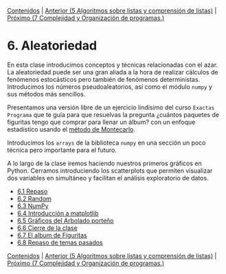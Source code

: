 [Contenidos](../Contenidos.md) \| [Anterior (5 Algoritmos sobre listas y comprensión de listas)](../05_Listas/00_Resumen.md) \| [Próximo (7 Complejidad y Organización de programas.)](../07_Organizacion/00_Resumen.md)

# 6. Aleatoriedad
En esta clase introducimos conceptos y técnicas relacionadas con el azar. La aleatoriedad puede ser una gran aliada a la hora de realizar cálculos de fenómenos estocásticos pero también de fenómenos deterministas.
Introducimos los números pseudoaleatorios, así como el módulo `numpy` y sus métodos más sencillos.

Presentamos una versión libre de un ejercicio lindísimo del curso `Exactas Programa` que te guía para que resuelvas la pregunta ¿cuántos paquetes de figuritas tengo que comprar para llenar un álbum? con un enfoque estadístico usando el [método de Montecarlo](https://es.wikipedia.org/wiki/M%C3%A9todo_de_Montecarlo).

Introducimos los `arrays` de la biblioteca `numpy` en una sección un poco técnica pero importante para el futuro. 

A lo largo de la clase iremos haciendo nuestros primeros gráficos en Python. Cerramos introduciendo los scatterplots que permiten visualizar dos variables en simultáneo y facilitan el análisis exploratorio de datos.


* [6.1 Repaso](01_Repaso.md)
* [6.2 Random](02_Random.md)
* [6.3 NumPy](03_NumPy_Arrays.md)
* [6.4 Introducción a matplotlib](04_Intro_mpl.md)
* [6.5 Gráficos del Arbolado porteño](05_Arboles3_plt.md)
* [6.6 Cierre de la clase](06_Cierre.md)
* [6.7 El album de Figuritas](07_Figuritas.md)
* [6.8 Repaso de temas pasados](08_Repaso.md)


[Contenidos](../Contenidos.md) \| [Anterior (5 Algoritmos sobre listas y comprensión de listas)](../05_Listas/00_Resumen.md) \| [Próximo (7 Complejidad y Organización de programas.)](../07_Organizacion/00_Resumen.md)
